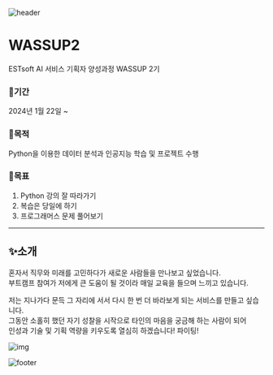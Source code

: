 ![header](https://capsule-render.vercel.app/api?type=waving&color=gradient&height=200&section=header&text=ESTsoft%20AI%20서비스%20기획자%20양성과정%20WASSUP%202기&fontSize=35)


# WASSUP2
ESTsoft AI 서비스 기획자 양성과정 WASSUP 2기  


### 📍기간
2024년 1월 22일 ~


### 📍목적
Python을 이용한 데이터 분석과 인공지능 학습 및 프로젝트 수행  


### 📍목표
1. Python 강의 잘 따라가기  
2. 복습은 당일에 하기  
3. 프로그래머스 문제 풀어보기  

  
---
  

## ✨소개
혼자서 직무와 미래를 고민하다가 새로운 사람들을 만나보고 싶었습니다.  
부트캠프 참여가 저에게 큰 도움이 될 것이라 매일 교육을 들으며 느끼고 있습니다.

저는 지나가다 문득 그 자리에 서서 다시 한 번 더 바라보게 되는 서비스를 만들고 싶습니다.  
그동안 소홀히 했던 자기 성찰을 시작으로 타인의 마음을 궁금해 하는 사람이 되어  
인성과 기술 및 기획 역량을 키우도록 열심히 하겠습니다! 파이팅!


![img](https://mblogthumb-phinf.pstatic.net/MjAyNDAyMDJfMTk1/MDAxNzA2ODQzNzA2MTU4.DSwS2AhO40vcStjDtB90P9kEdwlIW9TpnAXJRHamtNUg.uTKQIjNCeSSt_PlxQxub0XwhE4W38cU2Z8gTPW-urigg.JPEG.designpress2016/WON-CC-0006-768x320.jpg?type=w800)


![footer](https://capsule-render.vercel.app/api?&type=soft&section=footer&text=Pure%20Imagination&fontSize=30&animation=twinkling&height=60&color=gradient)
